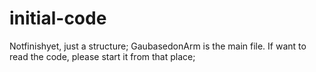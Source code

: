 # initial-code
Notfinishyet, just a structure;
GaubasedonArm is the main file. If want to read the code, please start it from that place;
